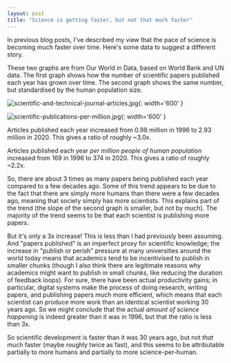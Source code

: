 ```yaml
---
layout: post
title: "Science is getting faster, but not that much faster"
---
```


In previous blog posts, I've described my view that the pace of science is becoming much faster over time. Here's some data to suggest a different story.

These two graphs are from Our World in Data, based on World Bank and UN data. The first graph shows how the number of scientific papers published each year has grown over time. The second graph shows the same number, but standardised by the human population size.

![scientific-and-technical-journal-articles.jpg](/assets/images/scientific-and-technical-journal-articles.jpg){: width='600' }

![scientific-publications-per-million.jpg](/assets/images/scientific-publications-per-million.jpg){: width='600' }    

Articles published each year increased from 0.98 million in 1996 to 2.93 million in 2020. This gives a ratio of roughly ~3.0x.

Articles published each year *per million people of human population* increased from 169 in 1996 to 374 in 2020. This gives a ratio of roughly ~2.2x.

So, there are about 3 times as many papers being published each year compared to a few decades ago. Some of this trend appears to be due to the fact that there are simply more humans than there were a few decades ago, meaning that society simply has more scientists. This explains part of the trend (the slope of the second graph is smaller, but not by much). The majority of the trend seems to be that each scientist is publishing more papers.

But it's only a 3x increase! This is less than I had previously been assuming. And "papers published" is an imperfect proxy for scientific knowledge; the increase in "publish or perish" pressure at many universities around the world today means that academics tend to be incentivised to publish in smaller chunks (though I also think there are legitimate reasons why academics might want to publish in small chunks, like reducing the duration of feedback loops). For sure, there have been actual productivity gains; in particular, digital systems make the process of doing research, writing papers, and publishing papers much more efficient, which means that each scientist can produce more work than an identical scientist working 30 years ago. So we might conclude that the actual *amount of science happening* is indeed greater than it was in 1996, but that the ratio is less than 3x.

So scientific development is faster than it was 30 years ago, but not *that* much faster (maybe roughly twice as fast), and this seems to be attributable partially to more humans and partially to more science-per-human.
